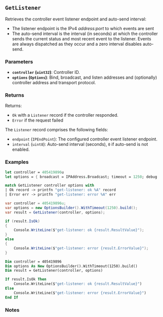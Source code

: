 ## `GetListener`

Retrieves the controller event listener endpoint and auto-send interval:
- The listener endpoint is the IPv4 _address:port_ to which events are sent
- The auto-send interval is the interval (in seconds) at which the controller sends the current status and most 
  recent event to the listener. Events are always dispatched as they occur and a zero interval disables auto-send.

### Parameters
- **`controller` (`uint32`)**: Controller ID.
- **`options` (`Options`)**: Bind, broadcast, and listen addresses and (optionally) controller address and transport protocol.

### Returns

Returns:
- `Ok` with a `Listener` record if the controller responded.
- `Error` if the request failed

The `Listener` record comprises the following fields:
  - `endpoint` (`IPEndPoint`): The configured controller event listener endpoint.
  - `interval` (`uint8`): Auto-send interval (seconds), `0` if auto-send is not enabled.

### Examples

```fsharp
let controller = 405419896u
let options = { broadcast = IPAddress.Broadcast; timeout = 1250; debug = true }

match GetListener controller options with
| Ok record -> printfn "get-listener: ok %A" record
| Error err -> printfn "get-listener: error %A" err
```

```csharp
var controller = 405419896u;
var options = new OptionsBuilder().WithTimeout(1250).build();
var result = GetListener(controller, options);

if (result.IsOk)
{
    Console.WriteLine($"get-listener: ok {result.ResultValue}");
}
else
{
    Console.WriteLine($"get-listener: error {result.ErrorValue}");
}
```

```vb
Dim controller = 405419896
Dim options As New OptionsBuilder().WithTimeout(1250).build()
Dim result = GetListener(controller, options)

If result.IsOk Then
    Console.WriteLine($"get-listener: ok {result.ResultValue}")
Else
    Console.WriteLine($"get-listener: error {result.ErrorValue}")
End If
```

### Notes

